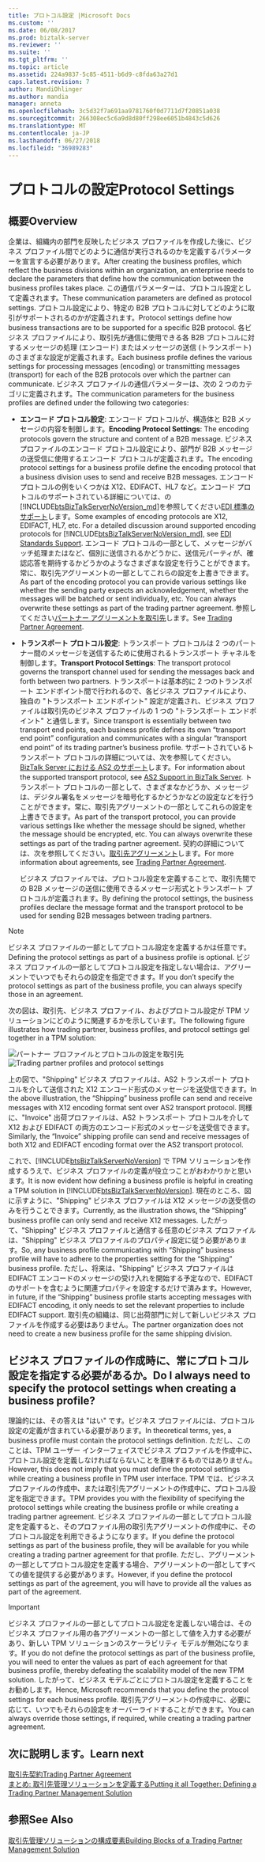 ```yaml
---
title: プロトコル設定 |Microsoft Docs
ms.custom: ''
ms.date: 06/08/2017
ms.prod: biztalk-server
ms.reviewer: ''
ms.suite: ''
ms.tgt_pltfrm: ''
ms.topic: article
ms.assetid: 224a9837-5c85-4511-b6d9-c8fda63a27d1
caps.latest.revision: 7
author: MandiOhlinger
ms.author: mandia
manager: anneta
ms.openlocfilehash: 3c5d32f7a691aa9781760f0d7711d7f20851a038
ms.sourcegitcommit: 266308ec5c6a9d8d80ff298ee6051b4843c5d626
ms.translationtype: MT
ms.contentlocale: ja-JP
ms.lasthandoff: 06/27/2018
ms.locfileid: "36989283"
---
```

# <a name="protocol-settings"></a><span data-ttu-id="1b68d-102">プロトコルの設定</span><span class="sxs-lookup"><span data-stu-id="1b68d-102">Protocol Settings</span></span>
## <a name="overview"></a><span data-ttu-id="1b68d-103">概要</span><span class="sxs-lookup"><span data-stu-id="1b68d-103">Overview</span></span>
<span data-ttu-id="1b68d-104">企業は、組織内の部門を反映したビジネス プロファイルを作成した後に、ビジネス プロファイル間でどのように通信が実行されるのかを定義するパラメーターを宣言する必要があります。</span><span class="sxs-lookup"><span data-stu-id="1b68d-104">After creating the business profiles, which reflect the business divisions within an organization, an enterprise needs to declare the parameters that define how the communication between the business profiles takes place.</span></span> <span data-ttu-id="1b68d-105">この通信パラメーターは、プロトコル設定として定義されます。</span><span class="sxs-lookup"><span data-stu-id="1b68d-105">These communication parameters are defined as protocol settings.</span></span> <span data-ttu-id="1b68d-106">プロトコル設定により、特定の B2B プロトコルに対してどのように取引がサポートされるのかが定義されます。</span><span class="sxs-lookup"><span data-stu-id="1b68d-106">Protocol settings define how business transactions are to be supported for a specific B2B protocol.</span></span> <span data-ttu-id="1b68d-107">各ビジネス プロファイルにより、取引先が通信に使用できる各 B2B プロトコルに対するメッセージの処理 (エンコード) またはメッセージの送信 (トランスポート) のさまざまな設定が定義されます。</span><span class="sxs-lookup"><span data-stu-id="1b68d-107">Each business profile defines the various settings for processing messages (encoding) or transmitting messages (transport) for each of the B2B protocols over which the partner can communicate.</span></span> <span data-ttu-id="1b68d-108">ビジネス プロファイルの通信パラメーターは、次の 2 つのカテゴリに定義されます。</span><span class="sxs-lookup"><span data-stu-id="1b68d-108">The communication parameters for the business profiles are defined under the following two categories:</span></span>  
  
- <span data-ttu-id="1b68d-109">**エンコード プロトコル設定**: エンコード プロトコルが、構造体と B2B メッセージの内容を制御します。</span><span class="sxs-lookup"><span data-stu-id="1b68d-109">**Encoding Protocol Settings**: The encoding protocols govern the structure and content of a B2B message.</span></span> <span data-ttu-id="1b68d-110">ビジネス プロファイルのエンコード プロトコル設定により、部門が B2B メッセージの送受信に使用するエンコード プロトコルが定義されます。</span><span class="sxs-lookup"><span data-stu-id="1b68d-110">The encoding protocol settings for a business profile define the encoding protocol that a business division uses to send and receive B2B messages.</span></span> <span data-ttu-id="1b68d-111">エンコード プロトコルの例をいくつかは X12、EDIFACT、HL7 など。エンコード プロトコルのサポートされている詳細については、の[!INCLUDE[btsBizTalkServerNoVersion_md](../includes/btsbiztalkservernoversion-md.md)]を参照してください[EDI 標準のサポート](../core/edi-standards-support.md)します。</span><span class="sxs-lookup"><span data-stu-id="1b68d-111">Some examples of encoding protocols are X12, EDIFACT, HL7, etc. For a detailed discussion around supported encoding protocols for [!INCLUDE[btsBizTalkServerNoVersion_md](../includes/btsbiztalkservernoversion-md.md)], see [EDI Standards Support](../core/edi-standards-support.md).</span></span> <span data-ttu-id="1b68d-112">エンコード プロトコルの一部として、メッセージがバッチ処理またはなど、個別に送信されるかどうかに、送信元パーティが、確認応答を期待するかどうかのようなさまざまな設定を行うことができます。常に、取引先アグリーメントの一部としてこれらの設定を上書きできます。</span><span class="sxs-lookup"><span data-stu-id="1b68d-112">As part of the encoding protocol you can provide various settings like whether the sending party expects an acknowledgement, whether the messages will be batched or sent individually, etc. You can always overwrite these settings as part of the trading partner agreement.</span></span> <span data-ttu-id="1b68d-113">参照してください[パートナー アグリーメントを取引先](../core/trading-partner-agreement.md)します。</span><span class="sxs-lookup"><span data-stu-id="1b68d-113">See [Trading Partner Agreement](../core/trading-partner-agreement.md).</span></span>  
  
- <span data-ttu-id="1b68d-114">**トランスポート プロトコル設定**: トランスポート プロトコルは 2 つのパートナー間のメッセージを送信するために使用されるトランスポート チャネルを制御します。</span><span class="sxs-lookup"><span data-stu-id="1b68d-114">**Transport Protocol Settings**: The transport protocol governs the transport channel used for sending the messages back and forth between two partners.</span></span> <span data-ttu-id="1b68d-115">トランスポートは基本的に 2 つのトランスポート エンドポイント間で行われるので、各ビジネス プロファイルにより、独自の "トランスポート エンドポイント" 設定が定義され、ビジネス プロファイルは取引先のビジネス プロファイルの 1 つの "トランスポート エンドポイント" と通信します。</span><span class="sxs-lookup"><span data-stu-id="1b68d-115">Since transport is essentially between two transport end points, each business profile defines its own “transport end point” configuration and communicates with a singular “transport end point” of its trading partner’s business profile.</span></span> <span data-ttu-id="1b68d-116">サポートされているトランスポート プロトコルの詳細については、次を参照してください。 [BizTalk Server における AS2 のサポート](../core/as2-support-in-biztalk-server.md)します。</span><span class="sxs-lookup"><span data-stu-id="1b68d-116">For information about the supported transport protocol, see [AS2 Support in BizTalk Server](../core/as2-support-in-biztalk-server.md).</span></span> <span data-ttu-id="1b68d-117">トランスポート プロトコルの一部として、さまざまなかどうか、メッセージは、デジタル署名をメッセージを暗号化するかどうかなどの設定などを行うことができます。常に、取引先アグリーメントの一部としてこれらの設定を上書きできます。</span><span class="sxs-lookup"><span data-stu-id="1b68d-117">As part of the transport protocol, you can provide various settings like whether the message should be signed, whether the message should be encrypted, etc. You can always overwrite these settings as part of the trading partner agreement.</span></span> <span data-ttu-id="1b68d-118">契約の詳細については、次を参照してください。[取引先アグリーメント](../core/trading-partner-agreement.md)します。</span><span class="sxs-lookup"><span data-stu-id="1b68d-118">For more information about agreements, see [Trading Partner Agreement](../core/trading-partner-agreement.md).</span></span>  
  
  <span data-ttu-id="1b68d-119">ビジネス プロファイルでは、プロトコル設定を定義することで、取引先間での B2B メッセージの送信に使用できるメッセージ形式とトランスポート プロトコルが定義されます。</span><span class="sxs-lookup"><span data-stu-id="1b68d-119">By defining the protocol settings, the business profiles declare the message format and the transport protocol to be used for sending B2B messages between trading partners.</span></span>  
  
> [!NOTE]
>  <span data-ttu-id="1b68d-120">ビジネス プロファイルの一部としてプロトコル設定を定義するかは任意です。</span><span class="sxs-lookup"><span data-stu-id="1b68d-120">Defining the protocol settings as part of a business profile is optional.</span></span> <span data-ttu-id="1b68d-121">ビジネス プロファイルの一部としてプロトコル設定を指定しない場合は、アグリーメントでいつでもそれらの設定を指定できます。</span><span class="sxs-lookup"><span data-stu-id="1b68d-121">If you don’t specify the protocol settings as part of the business profile, you can always specify those in an agreement.</span></span>  
  
 <span data-ttu-id="1b68d-122">次の図は、取引先、ビジネス プロファイル、およびプロトコル設定が TPM ソリューションにどのように関連するかを示しています。</span><span class="sxs-lookup"><span data-stu-id="1b68d-122">The following figure illustrates how trading partner, business profiles, and protocol settings gel together in a TPM solution:</span></span>  
  
 <span data-ttu-id="1b68d-123">![パートナー プロファイルとプロトコルの設定を取引先](../core/media/protocolsettings.gif "ProtocolSettings")</span><span class="sxs-lookup"><span data-stu-id="1b68d-123">![Trading partner profiles and protocol settings](../core/media/protocolsettings.gif "ProtocolSettings")</span></span>  
  
 <span data-ttu-id="1b68d-124">上の図で、"Shipping" ビジネス プロファイルは、AS2 トランスポート プロトコルを介して送信された X12 エンコード形式のメッセージを送受信できます。</span><span class="sxs-lookup"><span data-stu-id="1b68d-124">In the above illustration, the “Shipping” business profile can send and receive messages with X12 encoding format sent over AS2 transport protocol.</span></span> <span data-ttu-id="1b68d-125">同様に、"Invoice" 出荷プロファイルは、AS2 トランスポート プロトコルを介して X12 および EDIFACT の両方のエンコード形式のメッセージを送受信できます。</span><span class="sxs-lookup"><span data-stu-id="1b68d-125">Similarly, the “Invoice” shipping profile can send and receive messages of both X12 and EDIFACT encoding format over the AS2 transport protocol.</span></span>  
  
 <span data-ttu-id="1b68d-126">これで、[!INCLUDE[btsBizTalkServerNoVersion](../includes/btsbiztalkservernoversion-md.md)] で TPM ソリューションを作成するうえで、ビジネス プロファイルの定義が役立つことがおわかりかと思います。</span><span class="sxs-lookup"><span data-stu-id="1b68d-126">It is now evident how defining a business profile is helpful in creating a TPM solution in [!INCLUDE[btsBizTalkServerNoVersion](../includes/btsbiztalkservernoversion-md.md)].</span></span> <span data-ttu-id="1b68d-127">現在のところ、図に示すように、"Shipping" ビジネス プロファイルは X12 メッセージの送受信のみを行うことできます。</span><span class="sxs-lookup"><span data-stu-id="1b68d-127">Currently, as the illustration shows, the “Shipping” business profile can only send and receive X12 messages.</span></span> <span data-ttu-id="1b68d-128">したがって、"Shipping" ビジネス プロファイルと通信する任意のビジネス プロファイルは、"Shipping" ビジネス プロファイルのプロパティ設定に従う必要があります。</span><span class="sxs-lookup"><span data-stu-id="1b68d-128">So, any business profile communicating with “Shipping” business profile will have to adhere to the properties setting for the “Shipping” business profile.</span></span> <span data-ttu-id="1b68d-129">ただし、将来は、"Shipping" ビジネス プロファイルは EDIFACT エンコードのメッセージの受け入れを開始する予定なので、EDIFACT のサポートを含むように関連プロパティを設定するだけで済みます。</span><span class="sxs-lookup"><span data-stu-id="1b68d-129">However, in future, if the “Shipping” business profile starts accepting messages with EDIFACT encoding, it only needs to set the relevant properties to include EDIFACT support.</span></span> <span data-ttu-id="1b68d-130">取引先の組織は、同じ出荷部門に対して新しいビジネス プロファイルを作成する必要はありません。</span><span class="sxs-lookup"><span data-stu-id="1b68d-130">The partner organization does not need to create a new business profile for the same shipping division.</span></span>  
  
## <a name="do-i-always-need-to-specify-the-protocol-settings-when-creating-a-business-profile"></a><span data-ttu-id="1b68d-131">ビジネス プロファイルの作成時に、常にプロトコル設定を指定する必要があるか。</span><span class="sxs-lookup"><span data-stu-id="1b68d-131">Do I always need to specify the protocol settings when creating a business profile?</span></span>  
 <span data-ttu-id="1b68d-132">理論的には、その答えは "はい" です。ビジネス プロファイルには、プロトコル設定の定義が含まれている必要があります。</span><span class="sxs-lookup"><span data-stu-id="1b68d-132">In theoretical terms, yes, a business profile must contain the protocol settings definition.</span></span> <span data-ttu-id="1b68d-133">ただし、このことは、TPM ユーザー インターフェイスでビジネス プロファイルを作成中に、プロトコル設定を定義しなければならないことを意味するものではありません。</span><span class="sxs-lookup"><span data-stu-id="1b68d-133">However, this does not imply that you must define the protocol settings while creating a business profile in TPM user interface.</span></span> <span data-ttu-id="1b68d-134">TPM では、ビジネス プロファイルの作成中、または取引先アグリーメントの作成中に、プロトコル設定を指定できます。</span><span class="sxs-lookup"><span data-stu-id="1b68d-134">TPM provides you with the flexibility of specifying the protocol settings while creating the business profile or while creating a trading partner agreement.</span></span> <span data-ttu-id="1b68d-135">ビジネス プロファイルの一部としてプロトコル設定を定義すると、そのプロファイル用の取引先アグリーメントの作成中に、そのプロトコル設定を利用できるようになります。</span><span class="sxs-lookup"><span data-stu-id="1b68d-135">If you define the protocol settings as part of the business profile, they will be available for you while creating a trading partner agreement for that profile.</span></span> <span data-ttu-id="1b68d-136">ただし、アグリーメントの一部としてプロトコル設定を定義する場合、アグリーメントの一部としてすべての値を提供する必要があります。</span><span class="sxs-lookup"><span data-stu-id="1b68d-136">However, if you define the protocol settings as part of the agreement, you will have to provide all the values as part of the agreement.</span></span>  
  
> [!IMPORTANT]
>  <span data-ttu-id="1b68d-137">ビジネス プロファイルの一部としてプロトコル設定を定義しない場合は、そのビジネス プロファイル用の各アグリーメントの一部として値を入力する必要があり、新しい TPM ソリューションのスケーラビリティ モデルが無効になります。</span><span class="sxs-lookup"><span data-stu-id="1b68d-137">If you do not define the protocol settings as part of the business profile, you will need to enter the values as part of each agreement for that business profile, thereby defeating the scalability model of the new TPM solution.</span></span> <span data-ttu-id="1b68d-138">したがって、ビジネス モデルごとにプロトコル設定を定義することをお勧めします。</span><span class="sxs-lookup"><span data-stu-id="1b68d-138">Hence, Microsoft recommends that you define the protocol settings for each business profile.</span></span> <span data-ttu-id="1b68d-139">取引先アグリーメントの作成中に、必要に応じて、いつでもそれらの設定をオーバーライドすることができます。</span><span class="sxs-lookup"><span data-stu-id="1b68d-139">You can always override those settings, if required, while creating a trading partner agreement.</span></span>  

## <a name="learn-next"></a><span data-ttu-id="1b68d-140">次に説明します。</span><span class="sxs-lookup"><span data-stu-id="1b68d-140">Learn next</span></span>
[<span data-ttu-id="1b68d-141">取引先契約</span><span class="sxs-lookup"><span data-stu-id="1b68d-141">Trading Partner Agreement</span></span>](../core/trading-partner-agreement.md)  
[<span data-ttu-id="1b68d-142">まとめ: 取引先管理ソリューションを定義する</span><span class="sxs-lookup"><span data-stu-id="1b68d-142">Putting it all Together: Defining a Trading Partner Management Solution</span></span>](../core/putting-it-all-together-defining-a-trading-partner-management-solution.md)  
  
## <a name="see-also"></a><span data-ttu-id="1b68d-143">参照</span><span class="sxs-lookup"><span data-stu-id="1b68d-143">See Also</span></span>  
 [<span data-ttu-id="1b68d-144">取引先管理ソリューションの構成要素</span><span class="sxs-lookup"><span data-stu-id="1b68d-144">Building Blocks of a Trading Partner Management Solution</span></span>](../core/building-blocks-of-a-trading-partner-management-solution.md)